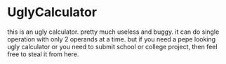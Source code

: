 # UglyCalculator
this is an ugly calculator. pretty much useless and buggy. it can do single operation with only 2 operands at a time. 
but if you need a pepe looking ugly calculator or you need to submit school or college project, then feel free to steal it from here.

